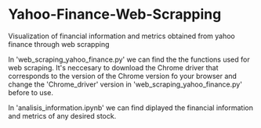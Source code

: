 # Yahoo-Finance-Web-Scrapping
Visualization of financial information and metrics obtained from yahoo finance through web scrapping

In 'web_scraping_yahoo_finance.py' we can find the the functions used for web scraping. It's neccesary to download the Chrome driver that corresponds to the version of the Chrome version fo your browser and change the 'Chrome_driver' version in 'web_scraping_yahoo_finance.py' before to use.

In 'analisis_information.ipynb' we can find diplayed the financial information and metrics of any desired stock. 
